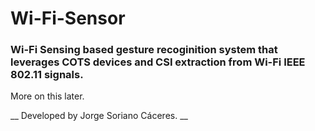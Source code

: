 # Wi-Fi-Sensor
### Wi-Fi Sensing based gesture recoginition system that leverages COTS devices and CSI extraction from Wi-Fi IEEE 802.11 signals.

More on this later.

__ Developed by Jorge Soriano Cáceres. __

